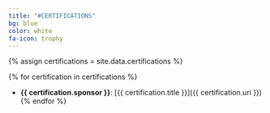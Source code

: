 ```yaml
---
title: "#CERTIFICATIONS"
bg: blue
color: white
fa-icon: trophy
---
```


{% assign certifications = site.data.certifications %}

{% for certification in certifications %}
 * **{{ certification.sponsor }}**: [{{ certification.title }}]({{ certification.uri }})
{% endfor %}